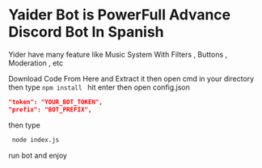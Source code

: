 # Yaider Bot is PowerFull Advance Discord Bot In Spanish

Yider have many feature like Music System With Filters , Buttons , Moderation , etc

Download Code From Here and Extract it then open cmd in your directory then type `npm install ` hit enter
then open config.json

```json
"token": "YOUR_BOT_TOKEN",
"prefix": "BOT_PREFIX",
```

then type

```bash
 node index.js
```

run bot and enjoy
